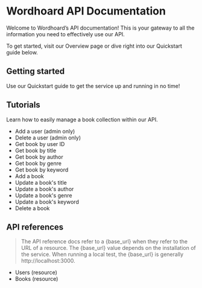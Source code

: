 
# Wordhoard API Documentation

Welcome to Wordhoard’s API documentation! This is your gateway to all the information you need to effectively use our API.

To get started, visit our Overview page or dive right into our Quickstart guide below.

## Getting started

Use our Quickstart guide to get the service up and running in no time!

## Tutorials

Learn how to easily manage a book collection within our API.

* Add a user (admin only)
* Delete a user (admin only)
* Get book by user ID
* Get book by title
* Get book by author
* Get book by genre
* Get book by keyword
* Add a book
* Update a book's title
* Update a book's author
* Update a book's genre
* Update a book's keyword
* Delete a book

## API references

> The API reference docs refer to a {base_url} when they refer to the URL of a resource. The {base_url} value depends on the installation of the service. When running a local test, the {base_url} is generally http://localhost:3000.

* Users (resource)
* Books (resource)
